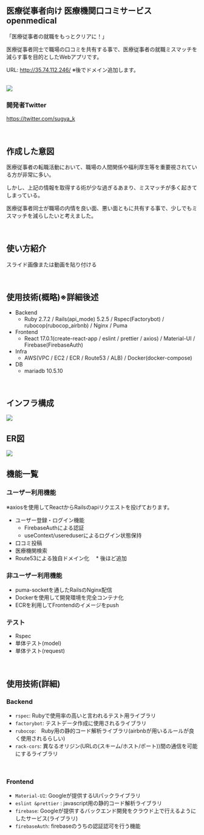 ## 医療従事者向け 医療機関口コミサービス openmedical
「医療従事者の就職をもっとクリアに！」　

医療従事者同士で職場の口コミを共有する事で、医療従事者の就職ミスマッチを減らす事を目的としたWebアプリです。

URL: http://35.74.112.246/
※後でドメイン追加します。

</br>
<image src="https://user-images.githubusercontent.com/36041745/123840175-fcf94780-d948-11eb-885e-ced934d2e333.png">
</br>

### 開発者Twitter
https://twitter.com/sugya_k

</br>

 ## 作成した意図
医療従事者の転職活動において、職場の人間関係や福利厚生等を重要視されている方が非常に多い。

しかし、上記の情報を取得する術が少な過ぎるあまり、ミスマッチが多く起きてしまっている。

医療従事者同士が職場の内情を良い面、悪い面ともに共有する事で、少しでもミスマッチを減らしたいと考えました。

</br>

## 使い方紹介
スライド画像または動画を貼り付ける

</br>

## 使用技術(概略)※詳細後述
* Backend
  * Ruby 2.7.2 / Rails(api_mode) 5.2.5 / Rspec(Factorybot) / rubocop(rubocop_airbnb) / Nginx / Puma
* Frontend
  * React 17.0.1(create-react-app / eslint / prettier / axios) / Material-UI / Firebase(FirebaseAuth)
* Infra
  * AWS(VPC / EC2 / ECR / Route53 / ALB) / Docker(docker-compose)
* DB
  * mariadb 10.5.10 
</br>

## インフラ構成
<image src="https://user-images.githubusercontent.com/36041745/124082735-09d08500-da88-11eb-8937-a4e1e8c8dda8.png">

</br>

## ER図
<image src="https://user-images.githubusercontent.com/36041745/123961754-ab55c900-d9eb-11eb-95f4-1a099f3decdb.png" >
</br>
 
## 機能一覧
### ユーザー利用機能
※axiosを使用してReactからRailsのapiリクエストを投げております。
* ユーザー登録・ログイン機能
  * FirebaseAuthによる認証
  * useContext/usereduserによるログイン状態保持
* 口コミ投稿  
* 医療機関検索
* Route53による独自ドメイン化
　* 後ほど追加
### 非ユーザー利用機能
* puma-socketを通したRailsのNginx配信
* Dockerを使用して開発環境を完全コンテナ化
* ECRを利用してFrontendのイメージをpush
### テスト
* Rspec
 * 単体テスト(model)
 * 単体テスト(request)
</br>

## 使用技術(詳細)
### Backend
* `rspec`: Rubyで使用率の高いと言われるテスト用ライブラリ
 * `factorybot`: テストデータ作成に使用されるライブラリ
* `rubocop`:　Ruby用の静的コード解析ライブラリ(airbnbが用いるルールが良く使用されるらしい)
* `rack-cors`: 異なるオリジン(URLの(スキーム/ホスト/ポート))間の通信を可能にするライブラリ
</br>

### Frontend
* `Material-UI`: Googleが提供するUIパックライブラリ
* `eslint &prettier` : javascript用の静的コード解析ライブラリ
* `firebase`: Googleが提供するバックエンド開発をクラウド上で行えるようにしたサービス(ライブラリ)
 * `firebaseAuth`:  firebaseのうちの認証認可を行う機能




